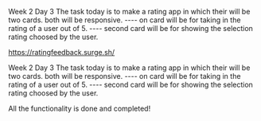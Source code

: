 

<!-- **************************** Morning Standup meeting content  ************************************** -->
Week 2 Day 3
The task today is to make a rating app in which their will be two cards. both will be responsive.
---- on card will be for taking in the rating of a user out of 5.
---- second card will be for showing the selection rating choosed by the user.

<!-- **************************** Live Link of assignment  ************************************** -->
https://ratingfeedback.surge.sh/



<!-- **************************** Evening Standup meeting content  ************************************** -->

Week 2 Day 3
The task today is to make a rating app in which their will be two cards. both will be responsive.
---- on card will be for taking in the rating of a user out of 5.
---- second card will be for showing the selection rating choosed by the user.

All the functionality is done and completed! 